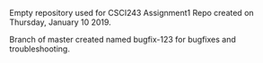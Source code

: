 Empty repository used for CSCI243 Assignment1
Repo created on Thursday, January 10 2019.

Branch of master created named bugfix-123 for bugfixes and troubleshooting.

